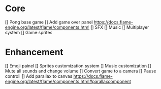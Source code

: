 # Core
[] Pong base game
[] Add game over panel https://docs.flame-engine.org/latest/flame/components.html
[] SFX
[] Music
[] Multiplayer system
[] Game sprites

# Enhancement
[] Emoji painel
[] Sprites customization system
[] Music customization
[] Mute all sounds and change volume
[] Convert game to a camera
[] Pause controll
[] Add parallax to canvas https://docs.flame-engine.org/latest/flame/components.html#parallaxcomponent 